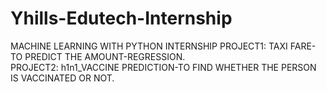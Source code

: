 # Yhills-Edutech-Internship 
MACHINE LEARNING WITH PYTHON INTERNSHIP
PROJECT1: TAXI FARE-TO PREDICT THE AMOUNT-REGRESSION.  
PROJECT2: h1n1_VACCINE PREDICTION-TO FIND WHETHER THE PERSON IS VACCINATED OR NOT.
